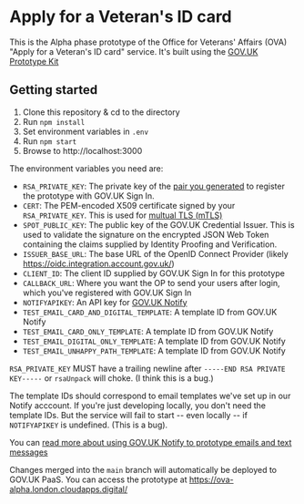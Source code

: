 Apply for a Veteran's ID card
=============================

This is the Alpha phase prototype of the Office for Veterans' Affairs (OVA)
"Apply for a Veteran's ID card" service.  It's built using the
[GOV.UK Prototype Kit](https://govuk-prototype-kit.herokuapp.com/docs)

Getting started
---------------

1. Clone this repository & cd to the directory
2. Run `npm install`
3. Set environment variables in `.env`
4. Run `npm start`
5. Browse to http://localhost:3000

The environment variables you need are:

- `RSA_PRIVATE_KEY`: The private key of the [pair you generated](https://docs.sign-in.service.gov.uk/integrate-with-integration-environment/generate-a-key/) to register the prototype with GOV.UK Sign In.
- `CERT`: The PEM-encoded X509 certificate signed by your `RSA_PRIVATE_KEY`. This is
  used for [multual TLS (mTLS)](https://nodejs.org/api/tls.html#tlscreatesecurecontextoptions)
- `SPOT_PUBLIC_KEY`: The public key of the GOV.UK Credential Issuer. This is used to
  validate the signature on the encrypted JSON Web Token containing the claims supplied
  by Identity Proofing and Verification.
- `ISSUER_BASE_URL`: The base URL of the OpenID Connect Provider (likely https://oidc.integration.account.gov.uk/)
- `CLIENT_ID`: The client ID supplied by GOV.UK Sign In for this prototype
- `CALLBACK_URL`: Where you want the OP to send your users after login,
  which you've registered with GOV.UK Sign In
- `NOTIFYAPIKEY`: An API key for [GOV.UK Notify](https://www.notifications.service.gov.uk/)
- `TEST_EMAIL_CARD_AND_DIGITAL_TEMPLATE`: A template ID from GOV.UK Notify
- `TEST_EMAIL_CARD_ONLY_TEMPLATE`: A template ID from GOV.UK Notify
- `TEST_EMAIL_DIGITAL_ONLY_TEMPLATE`: A template ID from GOV.UK Notify
- `TEST_EMAIL_UNHAPPY_PATH_TEMPLATE`: A template ID from GOV.UK Notify

`RSA_PRIVATE_KEY` MUST have a trailing newline after `-----END RSA PRIVATE KEY-----`
or `rsaUnpack` will choke. (I think this is a bug.)

The template IDs should correspond to email templates we've set up in our Notify acccount.
If you're just developing locally, you don't need the template IDs.  But the service will
fail to start -- even locally -- if `NOTIFYAPIKEY` is undefined. (This is a bug).

You can [read more about using GOV.UK Notify to prototype emails and text messages](docs/documentation/using-notify.md)

Changes merged into the `main` branch will automatically be deployed to GOV.UK PaaS.  You
can access the prototype at https://ova-alpha.london.cloudapps.digital/
